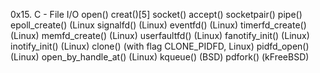 0x15. C - File I/O
open()
creat()[5]
socket()
accept()
socketpair()
pipe()
epoll_create() (Linux
signalfd() (Linux)
eventfd() (Linux)
timerfd_create() (Linux)
memfd_create() (Linux)
userfaultfd() (Linux)
fanotify_init() (Linux)
inotify_init() (Linux)
clone() (with flag CLONE_PIDFD, Linux)
pidfd_open() (Linux)
open_by_handle_at() (Linux)
kqueue() (BSD)
pdfork() (kFreeBSD)
